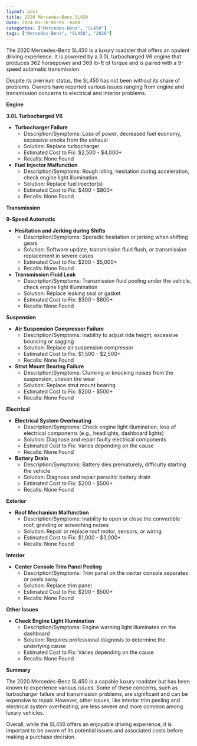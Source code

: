 ```yaml
---
layout: post
title: 2020 Mercedes-Benz SL450
date: 2024-03-30 05:05 -0400
categories: ["Mercedes-Benz", "SL450"]
tags: ["Mercedes-Benz", "SL450", "2020"]
---
```

The 2020 Mercedes-Benz SL450 is a luxury roadster that offers an opulent driving experience. It is powered by a 3.0L turbocharged V6 engine that produces 362 horsepower and 369 lb-ft of torque and is paired with a 9-speed automatic transmission.

Despite its premium status, the SL450 has not been without its share of problems. Owners have reported various issues ranging from engine and transmission concerns to electrical and interior problems.

**Engine**

**3.0L Turbocharged V6**

* **Turbocharger Failure**
    * Description/Symptoms: Loss of power, decreased fuel economy, excessive smoke from the exhaust
    * Solution: Replace turbocharger
    * Estimated Cost to Fix: $2,500 - $4,000+
    * Recalls: None Found
* **Fuel Injector Malfunction**
    * Description/Symptoms: Rough idling, hesitation during acceleration, check engine light illumination
    * Solution: Replace fuel injector(s)
    * Estimated Cost to Fix: $400 - $800+
    * Recalls: None Found

**Transmission**

**9-Speed Automatic**

* **Hesitation and Jerking during Shifts**
    * Description/Symptoms: Sporadic hesitation or jerking when shifting gears
    * Solution: Software update, transmission fluid flush, or transmission replacement in severe cases
    * Estimated Cost to Fix: $200 - $5,000+
    * Recalls: None Found
* **Transmission Fluid Leak**
    * Description/Symptoms: Transmission fluid pooling under the vehicle, check engine light illumination
    * Solution: Replace leaking seal or gasket
    * Estimated Cost to Fix: $300 - $800+
    * Recalls: None Found

**Suspension**

* **Air Suspension Compressor Failure**
    * Description/Symptoms: Inability to adjust ride height, excessive bouncing or sagging
    * Solution: Replace air suspension compressor
    * Estimated Cost to Fix: $1,500 - $2,500+
    * Recalls: None Found
* **Strut Mount Bearing Failure**
    * Description/Symptoms: Clunking or knocking noises from the suspension, uneven tire wear
    * Solution: Replace strut mount bearing
    * Estimated Cost to Fix: $200 - $500+
    * Recalls: None Found

**Electrical**

* **Electrical System Overheating**
    * Description/Symptoms: Check engine light illumination, loss of electrical components (e.g., headlights, dashboard lights)
    * Solution: Diagnose and repair faulty electrical components
    * Estimated Cost to Fix: Varies depending on the cause
    * Recalls: None Found
* **Battery Drain**
    * Description/Symptoms: Battery dies prematurely, difficulty starting the vehicle
    * Solution: Diagnose and repair parasitic battery drain
    * Estimated Cost to Fix: $200 - $500+
    * Recalls: None Found

**Exterior**

* **Roof Mechanism Malfunction**
    * Description/Symptoms: Inability to open or close the convertible roof, grinding or screeching noises
    * Solution: Repair or replace roof motor, sensors, or wiring
    * Estimated Cost to Fix: $1,000 - $3,000+
    * Recalls: None Found

**Interior**

* **Center Console Trim Panel Peeling**
    * Description/Symptoms: Trim panel on the center console separates or peels away
    * Solution: Replace trim panel
    * Estimated Cost to Fix: $200 - $500+
    * Recalls: None Found

**Other Issues**

* **Check Engine Light Illumination**
    * Description/Symptoms: Engine warning light illuminates on the dashboard
    * Solution: Requires professional diagnosis to determine the underlying cause
    * Estimated Cost to Fix: Varies depending on the cause
    * Recalls: None Found

**Summary**

The 2020 Mercedes-Benz SL450 is a capable luxury roadster but has been known to experience various issues. Some of these concerns, such as turbocharger failure and transmission problems, are significant and can be expensive to repair. However, other issues, like interior trim peeling and electrical system overheating, are less severe and more common among luxury vehicles.

Overall, while the SL450 offers an enjoyable driving experience, it is important to be aware of its potential issues and associated costs before making a purchase decision.
